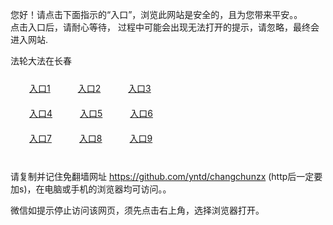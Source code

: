 您好！请点击下面指示的“入口”，浏览此网站是安全的，且为您带来平安。。 <br/>
点击入口后，请耐心等待， 过程中可能会出现无法打开的提示，请忽略，最终会进入网站. </br>

法轮大法在长春<br/>
<div style="padding:10px"><a style="margin:20px" target="_blank" href="https://d2fw07dsk3m9kg.cloudfront.net/2Qpsp?xxfwwo" id="ccLink1" rel="nofollow">入口1</a> <a target="_blank" style="margin:20px" href="https://d1fr9l0bw3lq0l.cloudfront.net/2Qpsp?pbvweyl" id="ccLink2" rel="nofollow">入口2</a> <a style="margin:20px" target="_blank" href="https://d2dhlz9qk6l5zs.cloudfront.net/2Qpsp?jdlupue" id="ccLink3" rel="nofollow">入口3</a></div>

<div style="padding:10px" ><a style="margin:20px" target="_blank" href="https://d2fw07dsk3m9kg.cloudfront.net/2Qpsp?xxfwwo" id="ccLink4" rel="nofollow">入口4</a> <a style="margin:20px" href="https://d1fr9l0bw3lq0l.cloudfront.net/2Qpsp?pbvweyl" target="_blank" id="ccLink5" rel="nofollow">入口5</a> <a style="margin:20px" href="https://d2dhlz9qk6l5zs.cloudfront.net/2Qpsp?jdlupue" target="_blank" id="ccLink6" rel="nofollow">入口6</a></div>

<div style="padding:10px"><a style="margin:20px" target="_blank" href="https://d2fw07dsk3m9kg.cloudfront.net/2Qpsp?xxfwwo" id="ccLink7" rel="nofollow">入口7</a> <a style="margin:20px" href="https://d1fr9l0bw3lq0l.cloudfront.net/2Qpsp?pbvweyl" target="_blank" id="ccLink8" rel="nofollow">入口8</a> <a style="margin:20px" target="_blank" href="https://d2dhlz9qk6l5zs.cloudfront.net/2Qpsp?jdlupue" id="ccLink9" rel="nofollow">入口9</a></div>

<br/>



请复制并记住免翻墙网址 https://github.com/yntd/changchunzx (http后一定要加s)，在电脑或手机的浏览器均可访问。。<br/>

微信如提示停止访问该网页，须先点击右上角，选择浏览器打开。
